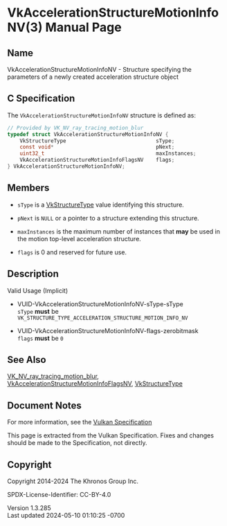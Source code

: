 # VkAccelerationStructureMotionInfoNV(3) Manual Page

## Name

VkAccelerationStructureMotionInfoNV - Structure specifying the
parameters of a newly created acceleration structure object



## <a href="#_c_specification" class="anchor"></a>C Specification

The `VkAccelerationStructureMotionInfoNV` structure is defined as:

``` c
// Provided by VK_NV_ray_tracing_motion_blur
typedef struct VkAccelerationStructureMotionInfoNV {
    VkStructureType                             sType;
    const void*                                 pNext;
    uint32_t                                    maxInstances;
    VkAccelerationStructureMotionInfoFlagsNV    flags;
} VkAccelerationStructureMotionInfoNV;
```

## <a href="#_members" class="anchor"></a>Members

- `sType` is a [VkStructureType](https://registry.khronos.org/vulkan/specs/1.3-extensions/man/html/VkStructureType.html) value identifying
  this structure.

- `pNext` is `NULL` or a pointer to a structure extending this
  structure.

- `maxInstances` is the maximum number of instances that **may** be used
  in the motion top-level acceleration structure.

- `flags` is 0 and reserved for future use.

## <a href="#_description" class="anchor"></a>Description

Valid Usage (Implicit)

- <a href="#VUID-VkAccelerationStructureMotionInfoNV-sType-sType"
  id="VUID-VkAccelerationStructureMotionInfoNV-sType-sType"></a>
  VUID-VkAccelerationStructureMotionInfoNV-sType-sType  
  `sType` **must** be
  `VK_STRUCTURE_TYPE_ACCELERATION_STRUCTURE_MOTION_INFO_NV`

- <a href="#VUID-VkAccelerationStructureMotionInfoNV-flags-zerobitmask"
  id="VUID-VkAccelerationStructureMotionInfoNV-flags-zerobitmask"></a>
  VUID-VkAccelerationStructureMotionInfoNV-flags-zerobitmask  
  `flags` **must** be `0`

## <a href="#_see_also" class="anchor"></a>See Also

[VK_NV_ray_tracing_motion_blur](https://registry.khronos.org/vulkan/specs/1.3-extensions/man/html/VK_NV_ray_tracing_motion_blur.html),
[VkAccelerationStructureMotionInfoFlagsNV](https://registry.khronos.org/vulkan/specs/1.3-extensions/man/html/VkAccelerationStructureMotionInfoFlagsNV.html),
[VkStructureType](https://registry.khronos.org/vulkan/specs/1.3-extensions/man/html/VkStructureType.html)

## <a href="#_document_notes" class="anchor"></a>Document Notes

For more information, see the <a
href="https://registry.khronos.org/vulkan/specs/1.3-extensions/html/vkspec.html#VkAccelerationStructureMotionInfoNV"
target="_blank" rel="noopener">Vulkan Specification</a>

This page is extracted from the Vulkan Specification. Fixes and changes
should be made to the Specification, not directly.

## <a href="#_copyright" class="anchor"></a>Copyright

Copyright 2014-2024 The Khronos Group Inc.

SPDX-License-Identifier: CC-BY-4.0

Version 1.3.285  
Last updated 2024-05-10 01:10:25 -0700
